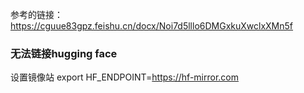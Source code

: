 参考的链接：https://cguue83gpz.feishu.cn/docx/Noi7d5lllo6DMGxkuXwclxXMn5f
### 无法链接hugging face
设置镜像站
export HF_ENDPOINT=https://hf-mirror.com
